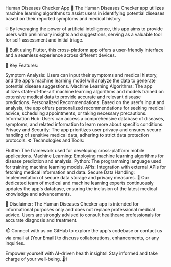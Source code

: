 Human Diseases Checker App
🏥 The Human Diseases Checker app utilizes machine learning algorithms to assist users in identifying potential diseases based on their reported symptoms and medical history.

💡 By leveraging the power of artificial intelligence, this app aims to provide users with preliminary insights and suggestions, serving as a valuable tool for self-assessment and initial triage.

📱 Built using Flutter, this cross-platform app offers a user-friendly interface and a seamless experience across different devices.

🔬 Key Features:

Symptom Analysis: Users can input their symptoms and medical history, and the app's machine learning model will analyze the data to generate potential disease suggestions.
Machine Learning Algorithms: The app utilizes state-of-the-art machine learning algorithms and models trained on extensive medical data to provide accurate and relevant disease predictions.
Personalized Recommendations: Based on the user's input and analysis, the app offers personalized recommendations for seeking medical advice, scheduling appointments, or taking necessary precautions.
Information Hub: Users can access a comprehensive database of diseases, symptoms, and related information to learn more about specific conditions.
Privacy and Security: The app prioritizes user privacy and ensures secure handling of sensitive medical data, adhering to strict data protection protocols.
⚙️ Technologies and Tools:

Flutter: The framework used for developing cross-platform mobile applications.
Machine Learning: Employing machine learning algorithms for disease prediction and analysis.
Python: The programming language used for training machine learning models.
APIs: Integration with external APIs for fetching medical information and data.
Secure Data Handling: Implementation of secure data storage and privacy measures.
👥 Our dedicated team of medical and machine learning experts continuously updates the app's database, ensuring the inclusion of the latest medical knowledge and advancements.

🌟 Disclaimer: The Human Diseases Checker app is intended for informational purposes only and does not replace professional medical advice. Users are strongly advised to consult healthcare professionals for accurate diagnosis and treatment.

📫 Connect with us on GitHub to explore the app's codebase or contact us via email at [Your Email] to discuss collaborations, enhancements, or any inquiries.

Empower yourself with AI-driven health insights! Stay informed and take charge of your well-being. 🌡️⚕️
